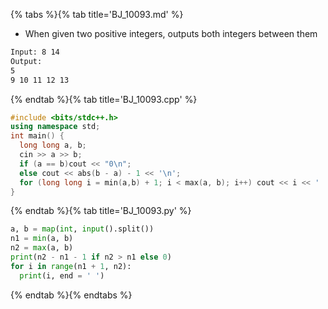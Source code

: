 {% tabs %}{% tab title='BJ_10093.md' %}

* When given two positive integers, outputs both integers between them

```txt
Input: 8 14
Output:
5
9 10 11 12 13
```

{% endtab %}{% tab title='BJ_10093.cpp' %}

```cpp
#include <bits/stdc++.h>
using namespace std;
int main() {
  long long a, b;
  cin >> a >> b;
  if (a == b)cout << "0\n";
  else cout << abs(b - a) - 1 << '\n';
  for (long long i = min(a,b) + 1; i < max(a, b); i++) cout << i << ' ';
}
```

{% endtab %}{% tab title='BJ_10093.py' %}

```py
a, b = map(int, input().split())
n1 = min(a, b)
n2 = max(a, b)
print(n2 - n1 - 1 if n2 > n1 else 0)
for i in range(n1 + 1, n2):
  print(i, end = ' ')
```

{% endtab %}{% endtabs %}
